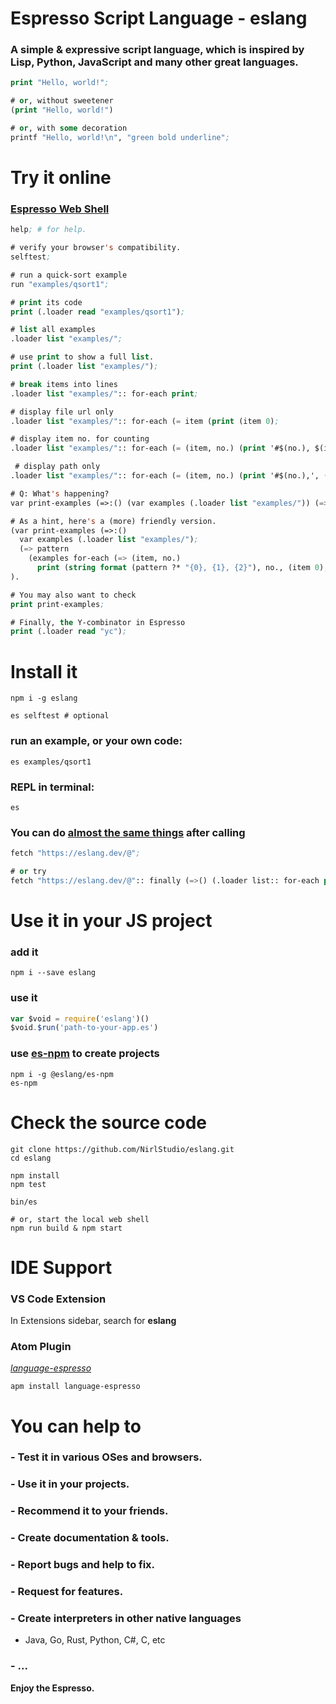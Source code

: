 # Espresso Script Language - eslang
### A simple &amp; expressive script language, which is inspired by Lisp, Python, JavaScript and many other great languages.
```lisp
print "Hello, world!";

# or, without sweetener
(print "Hello, world!")

# or, with some decoration
printf "Hello, world!\n", "green bold underline";
```

# Try it online
### [Espresso Web Shell](https://eslang.dev)
```lisp
help; # for help.

# verify your browser's compatibility.
selftest;

# run a quick-sort example
run "examples/qsort1";

# print its code
print (.loader read "examples/qsort1");

# list all examples
.loader list "examples/";

# use print to show a full list.
print (.loader list "examples/");

# break items into lines
.loader list "examples/":: for-each print;

# display file url only
.loader list "examples/":: for-each (= item (print (item 0);

# display item no. for counting
.loader list "examples/":: for-each (= (item, no.) (print '#$(no.), $(item 0)');

 # display path only
.loader list "examples/":: for-each (= (item, no.) (print '#$(no.),', (var url (item 0):: slice (url first-of "examples/");

# Q: What's happening?
var print-examples (=>:() (var examples (.loader list "examples/")) (=> pattern (examples for-each (=> (item, no.) (print (string format (pattern ?* "{0}, {1}, {2}"), no., (item 0), (item 1);

# As a hint, here's a (more) friendly version.
(var print-examples (=>:()
  var examples (.loader list "examples/");
  (=> pattern
    (examples for-each (=> (item, no.)
      print (string format (pattern ?* "{0}, {1}, {2}"), no., (item 0), (item 1);
).

# You may also want to check
print print-examples;

# Finally, the Y-combinator in Espresso
print (.loader read "yc");
```

# Install it
```shell
npm i -g eslang

es selftest # optional
```

### run an example, or your own code:
```shell
es examples/qsort1
```

### REPL in terminal:
```shell
es
```
### You can do [almost the same things](#try-it-online) after calling
```lisp
fetch "https://eslang.dev/@";

# or try
fetch "https://eslang.dev/@":: finally (=>() (.loader list:: for-each print);
```

# Use it in your JS project
### add it
```shell
npm i --save eslang
```

### use it
```javascript
var $void = require('eslang')()
$void.$run('path-to-your-app.es')
```

### use [es-npm](https://www.npmjs.com/package/@eslang/es-npm) to create projects
```shell
npm i -g @eslang/es-npm
es-npm
```

# Check the source code
```shell
git clone https://github.com/NirlStudio/eslang.git
cd eslang

npm install
npm test

bin/es

# or, start the local web shell
npm run build & npm start
```

# IDE Support
### VS Code Extension
In Extensions sidebar, search for **eslang**

### Atom Plugin
[*language-espresso*](https://github.com/NirlStudio/language-espresso)
```shell
apm install language-espresso
```

# You can help to
### - Test it in various OSes and browsers.
### - Use it in your projects.
### - Recommend it to your friends.
### - Create documentation & tools.
### - Report bugs and help to fix.
### - Request for features.
### - Create interpreters in other native languages
  - Java, Go, Rust, Python, C#, C, etc
### - ...

**Enjoy the Espresso.**
